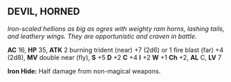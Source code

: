 ## DEVIL, HORNED

_Iron-scaled hellions as big as ogres with weighty ram horns, lashing tails, and leathery wings. They are opportunistic and craven in battle._

**AC** 16, **HP** 35, **ATK** 2 burning trident (near) +7 (2d6) or 1 fire blast (far) +4 (2d8), **MV** double near (fly), **S** +5 **D** +2 **C** +4 **I** +2 **W** +1 **Ch** +2, **AL** C, **LV** 7

**Iron Hide:** Half damage from non-magical weapons.

